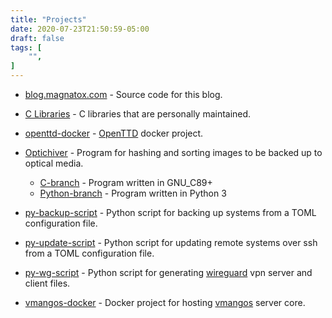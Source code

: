 ```yaml
---
title: "Projects"
date: 2020-07-23T21:50:59-05:00
draft: false
tags: [
	"",
]
---
```

* [blog.magnatox.com](https://git.magnatox.com/tonymmm1/blog.magnatox.com) - Source code for this blog.

* [C Libraries](https://git.magnatox.com/tonymmm1/c_libraries) - C libraries that are personally maintained.

* [openttd-docker](https://git.magnatox.com/tonymmm1/openttd-docker) - [OpenTTD](https://www.openttd.org/) docker project.

* [Optichiver](https://git.magnatox.com/tonymmm1/optichiver) - Program for hashing and sorting images to be backed up to optical media.

	* [C-branch](https://git.magnatox.com/tonymmm1/optichiver) - Program written in GNU_C89+
	* [Python-branch](https://git.magnatox.com/tonymmm1/optichiver/src/branch/py_optichiver) - Program written in Python 3

* [py-backup-script](https://git.magnatox.com/tonymmm1/py-backup-script) - Python script for backing up systems from a TOML configuration file.

* [py-update-script](https://git.magnatox.com/tonymmm1/py-update-script) - Python script for updating remote systems over ssh from a TOML configuration file.  

* [py-wg-script](https://git.magnatox.com/tonymmm1/py-wg-script) - Python script for generating [wireguard](https://www.wireguard.com/) vpn server and client files. 

* [vmangos-docker](https://github.com/tonymmm1/vmangos-docker) - Docker project for hosting [vmangos](https://github.com/vmangos/core) server core. 

